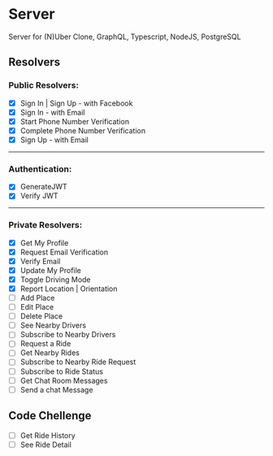 # Server

Server for (N)Uber Clone, GraphQL, Typescript, NodeJS, PostgreSQL

## Resolvers

### Public Resolvers: 
- [x] Sign In | Sign Up - with Facebook
- [x] Sign In - with Email 
- [x] Start Phone Number Verification
- [x] Complete Phone Number Verification
- [x] Sign Up - with Email

---

### Authentication: 

- [x] GenerateJWT
- [x] Verify JWT

---

### Private Resolvers: 

- [x] Get My Profile
- [x] Request Email Verification
- [x] Verify Email
- [x] Update My Profile
- [x] Toggle Driving Mode
- [x] Report Location | Orientation
- [ ] Add Place
- [ ] Edit Place
- [ ] Delete Place
- [ ] See Nearby Drivers
- [ ] Subscribe to Nearby Drivers
- [ ] Request a Ride
- [ ] Get Nearby Rides
- [ ] Subscribe to Nearby Ride Request
- [ ] Subscribe to Ride Status
- [ ] Get Chat Room Messages
- [ ] Send a chat Message

## Code Chellenge
- [ ] Get Ride History
- [ ] See Ride Detail 
